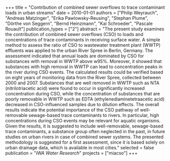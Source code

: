 +++
title = "Contribution of combined sewer overflows to trace contaminant loads in urban streams"
date = 2010-01-01
authors = ["Philip Weyrauch", "Andreas Matzinger", "Erika Pawlowsky-Reusing", "Stephan Plume", "Dörthe von Seggern", "Bernd Heinzmann", "Kai Schroeder", "Pascale Rouault"]
publication_types = ["2"]
abstract = "The present study examines the contribution of combined sewer overflows (CSO) to loads and concentrations of trace contaminants in receiving surface water. A simple method to assess the ratio of CSO to wastewater treatment plant (WWTP) effluents was applied to the urban River Spree in Berlin, Germany. The assessment indicated that annual loads are dominated by CSO for substances with removal in WWTP above w95%. Moreover, it showed that substances with high removal in WWTP can lead to concentration peaks in the river during CSO events. The calculated results could be verified based on eight years of monitoring data from the River Spree, collected between 2000 and 2007. Substances that are well removed in WWTP such as NTA (nitrilotriacetic acid) were found to occur in significantly increased concentration during CSO, while the concentration of substances that are poorly removable in WWTP such as EDTA (ethylenediaminetetraacetic acid) decreased in CSO-influenced samples due to dilution effects. The overall results indicate the potential importance of the CSO pathway of well-removable sewage-based trace contaminants to rivers. In particular, high concentrations during CSO events may be relevant for aquatic organisms. Given the results, it is suggested to include well-removable, sewage-based trace contaminants, a substance group often neglected in the past, in future studies on urban rivers in case of combined sewer systems. The presented methodology is suggested for a first assessment, since it is based solely on urban drainage data, which is available in most cities."
selected = false
publication = "*IWA Water Research*"
projects = ["miacso"]
+++

